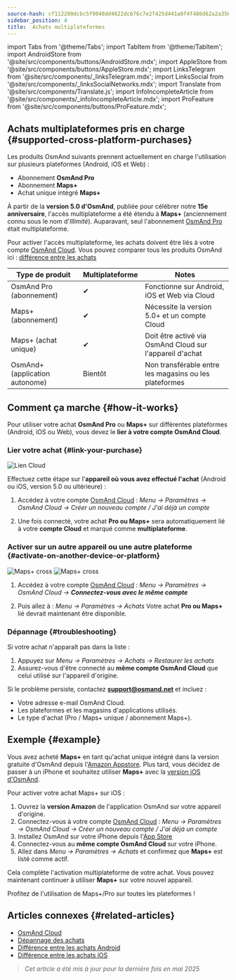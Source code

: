 ```yaml
---
source-hash: cf112200dcbc5f9048dd4622dc676c7e2f425d441a0f4f486d62a2a356e5030e
sidebar_position: 4
title:  Achats multiplateformes
---
```


import Tabs from '@theme/Tabs';
import TabItem from '@theme/TabItem';
import AndroidStore from '@site/src/components/buttons/AndroidStore.mdx';
import AppleStore from '@site/src/components/buttons/AppleStore.mdx';
import LinksTelegram from '@site/src/components/_linksTelegram.mdx';
import LinksSocial from '@site/src/components/_linksSocialNetworks.mdx';
import Translate from '@site/src/components/Translate.js';
import InfoIncompleteArticle from '@site/src/components/_infoIncompleteArticle.mdx';
import ProFeature from '@site/src/components/buttons/ProFeature.mdx';


## Achats multiplateformes pris en charge {#supported-cross-platform-purchases}

Les produits OsmAnd suivants prennent actuellement en charge l'utilisation sur plusieurs plateformes (Android, iOS et Web) :

- Abonnement **OsmAnd Pro**
- Abonnement **Maps+**
- Achat unique intégré **Maps+**

À partir de la **version 5.0 d'OsmAnd**, publiée pour célébrer notre **15e anniversaire**, l'accès multiplateforme a été étendu à **Maps+** (anciennement connu sous le nom d'*Illimité*). Auparavant, seul l'abonnement [OsmAnd Pro](../personal/osmand-cloud.md#cross-platform) était multiplateforme.

Pour activer l'accès multiplateforme, les achats doivent être liés à votre compte [OsmAnd Cloud](../personal/osmand-cloud.md#login).
Vous pouvez comparer tous les produits OsmAnd ici : [différence entre les achats](https://osmand.net/docs/user/purchases/android/#difference-between-purchases)

| Type de produit             | Multiplateforme | Notes |
|-----------------------------|----------------|-------|
| OsmAnd Pro (abonnement)     | ✔              | Fonctionne sur Android, iOS et Web via Cloud |
| Maps+ (abonnement)          | ✔              | Nécessite la version 5.0+ et un compte Cloud |
| Maps+ (achat unique)        | ✔              | Doit être activé via OsmAnd Cloud sur l'appareil d'achat |
| OsmAnd+ (application autonome)| Bientôt       | Non transférable entre les magasins ou les plateformes |


## Comment ça marche {#how-it-works}

Pour utiliser votre achat **OsmAnd Pro** ou **Maps+** sur différentes plateformes (Android, iOS ou Web), vous devez le **lier à votre compte OsmAnd Cloud**.

### Lier votre achat {#link-your-purchase}

![Lien Cloud](@site/static/img/purchases/cloud_activation.png)

Effectuez cette étape sur l'**appareil où vous avez effectué l'achat** (Android ou iOS, version 5.0 ou ultérieure) :

1. Accédez à votre compte [OsmAnd Cloud](../personal/osmand-cloud.md#login) :
   *Menu → Paramètres → OsmAnd Cloud → Créer un nouveau compte / J'ai déjà un compte*

2. Une fois connecté, votre achat **Pro ou Maps+** sera automatiquement lié à votre **compte Cloud** et marqué comme **multiplateforme**.


### Activer sur un autre appareil ou une autre plateforme {#activate-on-another-device-or-platform}

![Maps+ cross](@site/static/img/purchases/cross_purchase.png)
![Maps+ cross](@site/static/img/purchases/cross_purchase_1.png)

1. Accédez à votre compte [OsmAnd Cloud](../personal/osmand-cloud.md#login) :
   *Menu → Paramètres → OsmAnd Cloud →* ***Connectez-vous avec le même compte***

2. Puis allez à :
   *Menu → Paramètres → Achats*
   Votre achat **Pro ou Maps+** lié devrait maintenant être disponible.


### Dépannage {#troubleshooting}

Si votre achat n'apparaît pas dans la liste :

1. Appuyez sur *Menu → Paramètres → Achats → Restaurer les achats*
2. Assurez-vous d'être connecté au **même compte OsmAnd Cloud** que celui utilisé sur l'appareil d'origine.

Si le problème persiste, contactez **support@osmand.net** et incluez :

- Votre adresse e-mail OsmAnd Cloud.
- Les plateformes et les magasins d'applications utilisés.
- Le type d'achat (Pro / Maps+ unique / abonnement Maps+).


## Exemple {#example}

Vous avez acheté **Maps+** en tant qu'achat unique intégré dans la version gratuite d'OsmAnd depuis l'[Amazon Appstore](https://www.amazon.com/OsmAnd-Maps-Navigation/dp/B00D0SA8I8).
Plus tard, vous décidez de passer à un iPhone et souhaitez utiliser **Maps+** avec la [version iOS d'OsmAnd](https://apps.apple.com/app/osmand-maps-travel-navigate/id934850257).

Pour activer votre achat Maps+ sur iOS :

1. Ouvrez la **version Amazon** de l'application OsmAnd sur votre appareil d'origine.
2. Connectez-vous à votre compte [OsmAnd Cloud](../personal/osmand-cloud.md#login) :
   *Menu → Paramètres → OsmAnd Cloud → Créer un nouveau compte / J'ai déjà un compte*
3. Installez OsmAnd sur votre iPhone depuis l'[App Store](https://apps.apple.com/app/osmand-maps-travel-navigate/id934850257)
4. Connectez-vous au **même compte OsmAnd Cloud** sur votre iPhone.
5. Allez dans *Menu → Paramètres → Achats* et confirmez que **Maps+** est listé comme actif.

Cela complète l'activation multiplateforme de votre achat. Vous pouvez maintenant continuer à utiliser **Maps+** sur votre nouvel appareil.

Profitez de l'utilisation de Maps+/Pro sur toutes les plateformes !


## Articles connexes {#related-articles}

- [OsmAnd Cloud](../personal/osmand-cloud.md)
- [Dépannage des achats](../troubleshooting/purchases_payments.md)
- [Différence entre les achats Android](./android.md#difference-between-purchases-android)
- [Différence entre les achats iOS](./ios.md#difference-between-purchases-ios)

> *Cet article a été mis à jour pour la dernière fois en mai 2025*